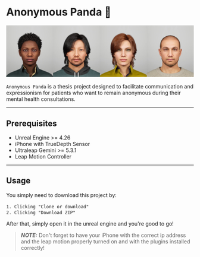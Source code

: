 # Anonymous Panda :panda_face:

![Metahumans used on the project](./4metahumans.jpg)

`Anonymous Panda` is a thesis project designed to facilitate communication and expressionism for patients who want to remain anonymous during their mental health consultations.

---

## Prerequisites

- Unreal Engine >= 4.26
- iPhone with TrueDepth Sensor
- Ultraleap Gemini >= 5.3.1
- Leap Motion Controller

---

## Usage

You simply need to download this project by:

    1. Clicking "Clone or download"
    2. Clicking "Download ZIP"

After that, simply open it in the unreal engine and you're good to go!

> **_NOTE:_**  Don't forget to have your iPhone with the correct ip address and the leap motion properly turned on and with the plugins installed correctly!
